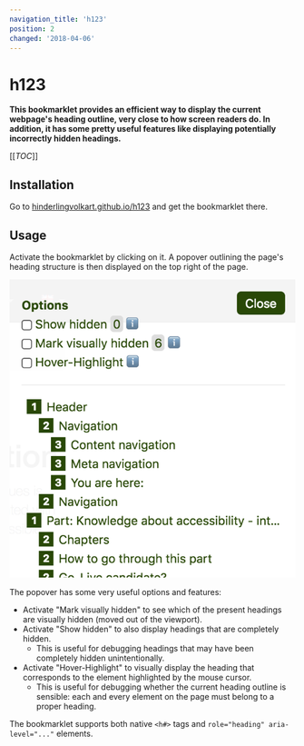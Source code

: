 ```yaml
---
navigation_title: 'h123'
position: 2
changed: '2018-04-06'
---
```


# h123

**This bookmarklet provides an efficient way to display the current webpage's heading outline, very close to how screen readers do. In addition, it has some pretty useful features like displaying potentially incorrectly hidden headings.**

[[_TOC_]]

## Installation

Go to [hinderlingvolkart.github.io/h123](https://hinderlingvolkart.github.io/h123) and get the bookmarklet there.

## Usage

Activate the bookmarklet by clicking on it. A popover outlining the page's heading structure is then displayed on the top right of the page.

![The h123 bookmarklet in action](_media/the-h123-bookmarklet-in-action.png)

The popover has some very useful options and features:

- Activate "Mark visually hidden" to see which of the present headings are visually hidden (moved out of the viewport).
- Activate "Show hidden" to also display headings that are completely hidden.
  - This is useful for debugging headings that may have been completely hidden unintentionally.
- Activate "Hover-Highlight" to visually display the heading that corresponds to the element highlighted by the mouse cursor.
  - This is useful for debugging whether the current heading outline is sensible: each and every element on the page must belong to a proper heading.

The bookmarklet supports both native `<h#>` tags and `role="heading" aria-level="..."` elements.
